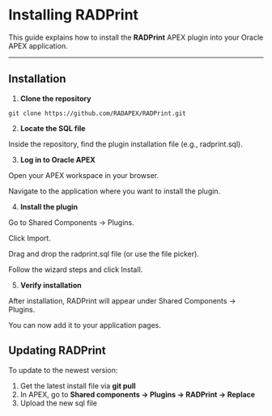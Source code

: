 # Installing RADPrint

This guide explains how to install the **RADPrint** APEX plugin into your Oracle APEX application.

---

## Installation

1. **Clone the repository**

`git clone https://github.com/RADAPEX/RADPrint.git`

2. **Locate the SQL file**

Inside the repository, find the plugin installation file (e.g., radprint.sql).

3. **Log in to Oracle APEX**

Open your APEX workspace in your browser.

Navigate to the application where you want to install the plugin.

4. **Install the plugin**

Go to Shared Components → Plugins.

Click Import.

Drag and drop the radprint.sql file (or use the file picker).

Follow the wizard steps and click Install.

5. **Verify installation**

After installation, RADPrint will appear under Shared Components → Plugins.

You can now add it to your application pages.

## Updating RADPrint 

To update to the newest version:

1. Get the latest install file via **git pull**
2. In APEX, go to **Shared components -> Plugins -> RADPrint -> Replace**
3. Upload the new sql file